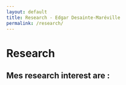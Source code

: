 ```yaml
---
layout: default
title: Research - Edgar Desainte-Maréville
permalink: /research/
---
```


# Research

Mes research interest are :
-
